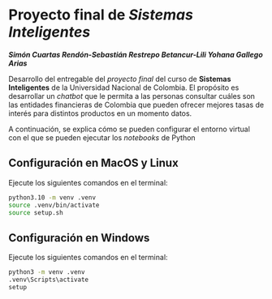 # **Proyecto final de** ***Sistemas Inteligentes***

***Simón Cuartas Rendón-Sebastián Restrepo Betancur-Lili Yohana Gallego Arias***

Desarrollo del entregable del *proyecto final* del curso de **Sistemas Inteligentes** de la Universidad Nacional de Colombia. El propósito es desarrollar un *chatbot* que le permita a las personas consultar cuáles son las entidades financieras de Colombia que pueden ofrecer mejores tasas de interés para distintos productos en un momento datos.

A continuación, se explica cómo se pueden configurar el entorno virtual con el que se pueden ejecutar los *notebooks* de Python 

## Configuración en MacOS y Linux

Ejecute los siguientes comandos en el terminal:

```bash
python3.10 -m venv .venv
source .venv/bin/activate
source setup.sh
```

## Configuración en Windows

Ejecute los siguientes comandos en el terminal:

```bash
python3 -m venv .venv
.venv\Scripts\activate
setup
```
